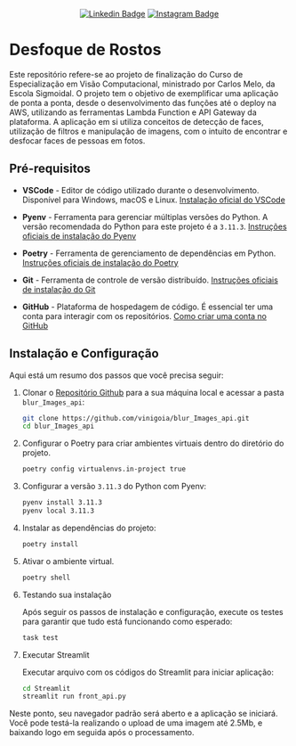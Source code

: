 <div align="center">
  
  [![Linkedin Badge](https://img.shields.io/badge/LinkedIn-0077B5?style=flat-square&logo=Linkedin&logoColor=white&link=https://www.linkedin.com/in/vinicius-goia-75a403234)](https://www.linkedin.com/in/vinicius-goia-75a403234)
  [![Instagram Badge](https://img.shields.io/badge/Instagram-E4405F?style=flat-square&logo=instagram&logoColor=white)](https://www.instagram.com/viniciusgoia/)


</div>

# Desfoque de Rostos

Este repositório refere-se ao projeto de finalização do Curso de Especialização em Visão Computacional, ministrado por Carlos Melo, da Escola Sigmoidal. O projeto tem o objetivo de exemplificar uma aplicação de ponta a ponta, 
desde o desenvolvimento das funções até o deploy na AWS, utilizando as ferramentas Lambda Function e API Gateway da plataforma. A aplicação em si utiliza conceitos de detecção de faces, utilização de filtros e manipulação de imagens, com o intuito de 
encontrar e desfocar faces de pessoas em fotos.

## Pré-requisitos

* **VSCode** - Editor de código utilizado durante o desenvolvimento. Disponível para Windows, macOS e Linux. [Instalação oficial do VSCode](https://code.visualstudio.com/download)

* **Pyenv** - Ferramenta para gerenciar múltiplas versões do Python. A versão recomendada do Python para este projeto é a `3.11.3`. [Instruções oficiais de instalação do Pyenv](https://github.com/pyenv/pyenv#installation)

* **Poetry** - Ferramenta de gerenciamento de dependências em Python. [Instruções oficiais de instalação do Poetry](https://python-poetry.org/docs/#installation)

* **Git** - Ferramenta de controle de versão distribuído. [Instruções oficiais de instalação do Git](https://git-scm.com/book/en/v2/Getting-Started-Installing-Git)

* **GitHub** - Plataforma de hospedagem de código. É essencial ter uma conta para interagir com os repositórios. [Como criar uma conta no GitHub](https://docs.github.com/pt/get-started/onboarding/getting-started-with-your-github-account)

## Instalação e Configuração

Aqui está um resumo dos passos que você precisa seguir:

1. Clonar o [Repositório Github](https://github.com/vinigoia/blur_Images_api) para a sua máquina local e acessar a pasta `blur_Images_api`:

   ```bash
   git clone https://github.com/vinigoia/blur_Images_api.git
   cd blur_Images_api
   ```

2. Configurar o Poetry para criar ambientes virtuais dentro do diretório do projeto.

   ```bash
   poetry config virtualenvs.in-project true
   ```

3. Configurar a versão `3.11.3` do Python com Pyenv:

   ```bash
   pyenv install 3.11.3
   pyenv local 3.11.3
   ```

4. Instalar as dependências do projeto:

   ```bash
   poetry install
   ```

5. Ativar o ambiente virtual.

   ```bash
   poetry shell
   ```

6. Testando sua instalação

   Após seguir os passos de instalação e configuração, execute os testes para garantir que tudo está funcionando como esperado:

   ```bash
   task test
   ```

7. Executar Streamlit

   Executar arquivo com os códigos do Streamlit para iniciar aplicação:

   ```bash
   cd Streamlit
   streamlit run front_api.py      
   ```

Neste ponto, seu navegador padrão será aberto e a aplicação se iniciará. Você pode testá-la realizando o upload de uma imagem até 2.5Mb, e baixando logo em seguida após o processamento.

